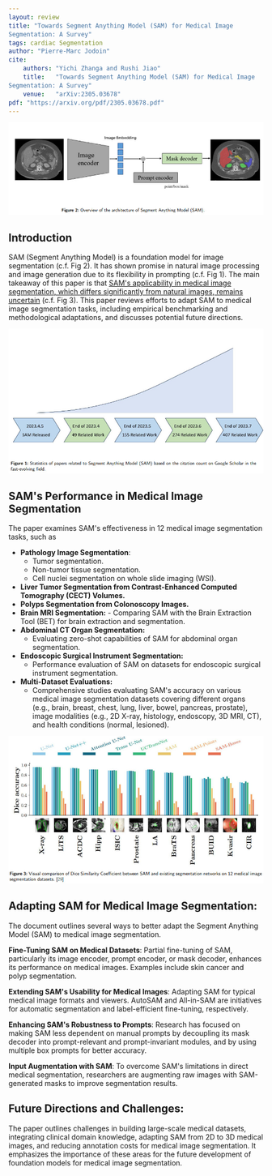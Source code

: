 ```yaml
---
layout: review
title: "Towards Segment Anything Model (SAM) for Medical Image
Segmentation: A Survey"
tags: cardiac Segmentation
author: "Pierre-Marc Jodoin"
cite:
    authors: "Yichi Zhanga and Rushi Jiao"
    title:   "Towards Segment Anything Model (SAM) for Medical Image
Segmentation: A Survey"
    venue:   "arXiv:2305.03678"
pdf: "https://arxiv.org/pdf/2305.03678.pdf"
---
```



![](/article/images/sam_medical/sc02.jpg)


## Introduction
SAM (Segment Anything Model) is a foundation model for image segmentation (c.f. Fig 2).  It has shown promise in natural image processing and image generation due to its flexibility in prompting (c.f. Fig 1).  The main takeaway of this paper is that <ins>SAM's applicability in medical image segmentation, which differs significantly from natural images, remains uncertain</ins> (c.f. Fig 3). This paper reviews efforts to adapt SAM to medical image segmentation tasks, including empirical benchmarking and methodological adaptations, and discusses potential future directions.

![](/article/images/sam_medical/sc01.jpg)


## SAM's Performance in Medical Image Segmentation

The paper examines SAM's effectiveness in 12 medical image segmentation tasks, such as 

- **Pathology Image Segmentation**:
	- Tumor segmentation.
	- Non-tumor tissue segmentation.
	- Cell nuclei segmentation on whole slide imaging (WSI).
-   **Liver Tumor Segmentation from Contrast-Enhanced Computed Tomography (CECT) Volumes.**
-    **Polyps Segmentation from Colonoscopy Images.**
-    **Brain MRI Segmentation:**
	- Comparing SAM with the Brain Extraction Tool (BET) for brain extraction and segmentation.
-    **Abdominal CT Organ Segmentation:**
        - Evaluating zero-shot capabilities of SAM for abdominal organ segmentation.
-    **Endoscopic Surgical Instrument Segmentation:**
        - Performance evaluation of SAM on datasets for endoscopic surgical instrument segmentation.
-    **Multi-Dataset Evaluations:**
        - Comprehensive studies evaluating SAM's accuracy on various medical image segmentation datasets covering different organs (e.g., brain, breast, chest, lung, liver, bowel, pancreas, prostate), image modalities (e.g., 2D X-ray, histology, endoscopy, 3D MRI, CT), and health conditions (normal, lesioned).


![](/article/images/sam_medical/sc03.jpg)

## Adapting SAM for Medical Image Segmentation: 
The document outlines several ways to better adapt the Segment Anything Model (SAM) to medical image segmentation.

**Fine-Tuning SAM on Medical Datasets**: Partial fine-tuning of SAM, particularly its image encoder, prompt encoder, or mask decoder, enhances its performance on medical images. Examples include skin cancer and polyp segmentation.

**Extending SAM's Usability for Medical Images**: Adapting SAM for typical medical image formats and viewers. AutoSAM and All-in-SAM are initiatives for automatic segmentation and label-efficient fine-tuning, respectively.

**Enhancing SAM's Robustness to Prompts**: Research has focused on making SAM less dependent on manual prompts by decoupling its mask decoder into prompt-relevant and prompt-invariant modules, and by using multiple box prompts for better accuracy.

**Input Augmentation with SAM**: To overcome SAM's limitations in direct medical segmentation, researchers are augmenting raw images with SAM-generated masks to improve segmentation results.

## Future Directions and Challenges: 

The paper outlines challenges in building large-scale medical datasets, integrating clinical domain knowledge, adapting SAM from 2D to 3D medical images, and reducing annotation costs for medical image segmentation. It emphasizes the importance of these areas for the future development of foundation models for medical image segmentation.



